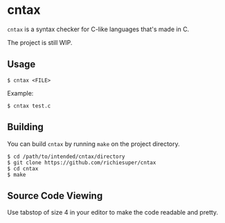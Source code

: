 # cntax

`cntax` is a syntax checker for C-like languages that's made in C.

The project is still WIP.

## Usage

```
$ cntax <FILE>
```

Example:

```
$ cntax test.c
```

## Building

You can build `cntax` by running `make` on the project directory.

```
$ cd /path/to/intended/cntax/directory
$ git clone https://github.com/richiesuper/cntax
$ cd cntax
$ make
```

## Source Code Viewing

Use tabstop of size 4 in your editor to make the code readable and pretty.
